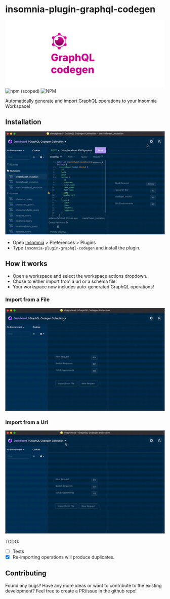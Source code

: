 # insomnia-plugin-graphql-codegen

![](./cover.svg)
![npm (scoped)](https://img.shields.io/npm/v/insomnia-plugin-graphql-codegen?label=NPM) ![NPM](https://img.shields.io/npm/l/insomnia-plugin-graphql-codegen)

Automatically generate and import GraphQL operations to your Insomnia Workspace!

## Installation

![](./docs/installation.gif)
- Open [Insomnia](https://insomnia.rest/) > Preferences > Plugins
- Type `insomnia-plugin-graphql-codegen` and install the plugin.

## How it works

- Open a workspace and select the workspace actions dropdown.
- Chose to either import from a url or a schema file.
- Your workspace now includes auto-generated GraphQL operations!

### Import from a File

![](./docs/graphql-codegen-import-file.gif)
### Import from a Url

![](./docs/graphql-codegen-import-url.gif)

TODO:
- [ ] Tests
- [x] Re-importing operations will produce duplicates. 

## Contributing
Found any bugs? Have any more ideas or want to contribute to the existing development?
Feel free to create a PR/issue in the github repo!

